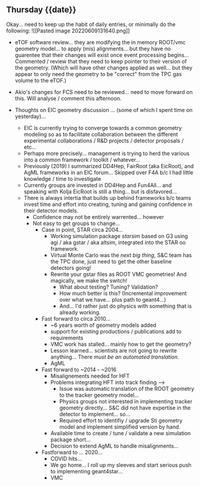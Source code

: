## Thursday {{date}}

Okay... need to keep up the habit of daily entries, or minimally do the following:
![[Pasted image 20220609131640.png]]

- eTOF software review... they are modifying the in memory ROOT/vmc geometry model... to apply (mis) alignments... but they have no guarentee that their changes will exist once event processing begins...  Commented / review that they need to keep pointer to their version of the geometry.  (Which will have other changes applied as well... but they appear to only need the geometry to be "correct" from the TPC gas volume to the eTOF.)

- Akio's changes for FCS need to be reviewed... need to move forward on this.  Will analyse / comment this afternoon.

- Thoughts on EIC geometry discussion ... (some of which I spent time on yesterday)...
	- EIC is currently trying to converge towards a common geometry modeling so as to facilitate collaboration between the different experimental collaborations / R&D projects / detector proposals / etc...
	- Perhaps more precisely... management is trying to herd the various into a common framework / toolkit / whatever...
	- Previously (2019) I summarized DD4Hep, FairRoot (aka EicRoot), and AgML frameworks in an EIC forum...  Skipped over F4A b/c I had little knowledge / time to investigate
	- Currently groups are invested in DD4Hep and Fun4All... and speaking with Kolja EicRoot is still a thing... but is disfavored...
	- There is always intertia that builds up behind frameworks b/c teams invest time and effort into creating, tuning and gaining confidence in their detector models.
		- Confidence may not be entirely warrented... however
		- Not easy to get groups to change...
			- Case in point, STAR circa 2004...
				- Working simulation package *starsim* based on G3 using agi / aka gstar / aka altsim, integrated into the STAR oo framework.
				- Virtual Monte Carlo was the *next big thing*, S&C team has the TPC done, just need to get the other baseline detectors going!
				- Rewrite your gstar files as ROOT VMC geometries!  And magically, we make the switch!
					- What about testing?  Tuning?  Validation?  
					- How much better is this?  (Incremental improvement over what we have... plus path to geant4...)
					- And... I'd rather just do physics with something that is already working.
			- Fast forward to circa 2010... 
				- ~6 years worth of geometry models added
				- support for existing productions / publications add to requirements
				- VMC work has stalled... mainly how to get the geometry?
				- Lesson learned... scientists are not going to rewrite anything... There *must be an automated translation*.
				- AgML
			- Fast forward to ~2014 - ~2016
				- Misalignements needed for HFT
				- Problems integrating HFT  into track finding --> 
					- Issue was automatic translation of the ROOT geometry to the tracker geometry model...
					- Physics groups not interested in implementing tracker geometry directly... S&C did not have expertise in the detector to implement... so...
					- Required effort to identifiy / upgrade Sti geometry model and implement simplified version by hand.
				- Available time to create / tune / validate a new simulation package short...
				- Decision to extend AgML to handle misalignments...
			- Fastforward to ... 2020...
				- COVID hits...
				- We go home... I roll up my sleeves and start serious push to implementing geant4star...
				- VMC 
	
	